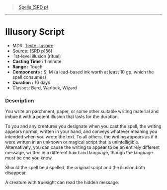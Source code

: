 ﻿---
!Spell
Family: SpellVO
Level: 1
Type: illusion
Ritual: ritual
CastingTime: 1 minute
Range: Touch
Components: S, M (a lead-based ink worth at least 10 gp, which the spell consumes)
Duration: 10 days
Classes: Bard, Warlock, Wizard
Id: spells_vo.md#illusory-script
ParentLink: spells_vo.md#spells-srd-p
Name: Illusory Script
ParentName: Spells (SRD p)
NameLevel: 1
AltName: '[Texte illusoire](hd_spells_texte_illusoire.md)'
Source: (SRD p156)
Attributes: {}
---
> [Spells (SRD p)](srd_spells.md)

---

# Illusory Script

- MDR: [Texte illusoire](hd_spells_texte_illusoire.md)
- Source: (SRD p156)
-  1st-level illusion (ritual)
- **Casting Time :** 1 minute
- **Range :** Touch
- **Components :** S, M (a lead-based ink worth at least 10 gp, which the spell consumes)
- **Duration :** 10 days
- Classes: Bard, Warlock, Wizard

### Description

You write on parchment, paper, or some other suitable writing material and imbue it with a potent illusion that lasts for the duration.

To you and any creatures you designate when you cast the spell, the writing appears normal, written in your hand, and conveys whatever meaning you intended when you wrote the text. To all others, the writing appears as if it were written in an unknown or magical script that is unintelligible. Alternatively, you can cause the writing to appear to be an entirely different message, written in a different hand and language, though the language must be one you know.

Should the spell be dispelled, the original script and the illusion both disappear.

A creature with truesight can read the hidden message.

